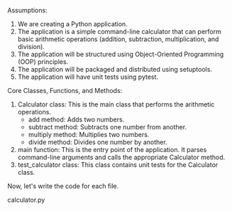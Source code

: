 Assumptions:
1. We are creating a Python application.
2. The application is a simple command-line calculator that can perform basic arithmetic operations (addition, subtraction, multiplication, and division).
3. The application will be structured using Object-Oriented Programming (OOP) principles.
4. The application will be packaged and distributed using setuptools.
5. The application will have unit tests using pytest.

Core Classes, Functions, and Methods:
1. Calculator class: This is the main class that performs the arithmetic operations.
   - add method: Adds two numbers.
   - subtract method: Subtracts one number from another.
   - multiply method: Multiplies two numbers.
   - divide method: Divides one number by another.
2. main function: This is the entry point of the application. It parses command-line arguments and calls the appropriate Calculator method.
3. test_calculator class: This class contains unit tests for the Calculator class.

Now, let's write the code for each file.

calculator.py

